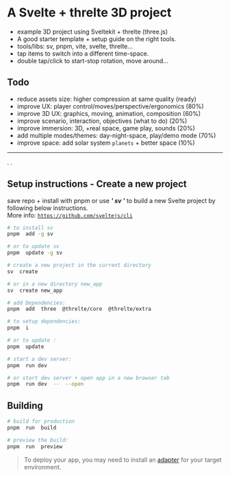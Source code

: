 # A Svelte + threlte 3D project

- example 3D project using Sveltekit + threlte (three.js)
- A good starter template + setup guide on the right tools.
- tools/libs: sv, pnpm, vite, svelte, threlte...
- tap items to switch into a different time-space.
- double tap/click to start-stop rotation, move around...

## Todo

- reduce assets size: higher compression at same quality (ready)  
- improve UX: player control/moves/perspective/ergonomics (80%)  
- improve 3D UX: graphics, moving, animation, composition (60%)  
- improve scenario, interaction, objectives (what to do) (20%)  
- improve immersion:  3D, +real space, game play, sounds (20%)  
- add multiple modes/themes: day-night-space, play/demo mode (70%)  
- improve space: add solar system `planets` + better space (10%)  

---
.
.

## Setup instructions - Create a new project

save repo + install with pnpm or use ***' sv '*** to build a new Svelte project by following below instructions.  
More info: [`https://github.com/sveltejs/cli`](https://github.com/sveltejs/cli)

```bash
# to install sv
pnpm  add -g sv

# or to update sv
pnpm  update -g sv

# create a new project in the current directory
sv  create

# or in a new directory new_app
sv  create new_app

# add Dependencies: 
pnpm  add  three  @threlte/core  @threlte/extra

# to setup dependencies:
pnpm  i

# or to update :
pnpm  update

# start a dev server:
pnpm  run dev

# or start dev server + open app in a new browser tab  
pnpm  run dev  --  --open
```

## Building

```bash
# build for production
pnpm  run  build

# preview the build:
pnpm  run  preview
```

> To deploy your app, you may need to install an [adapter](https://svelte.dev/docs/kit/adapters) for your target environment.
